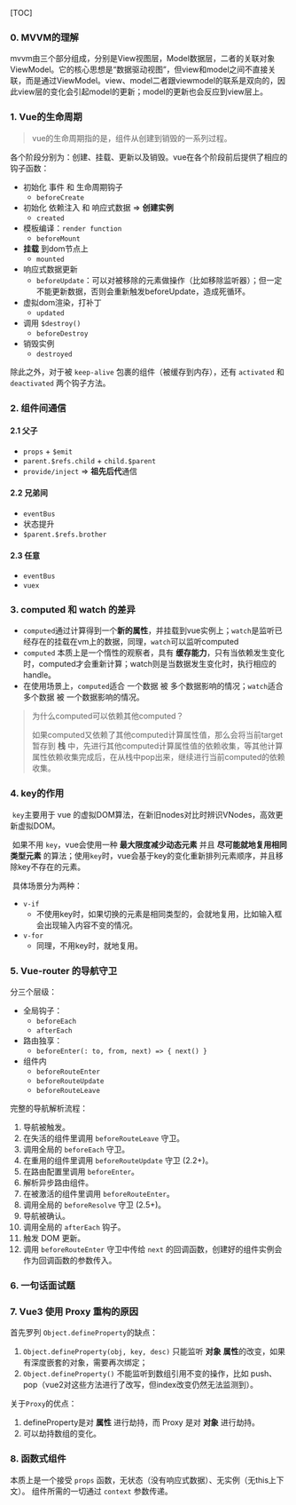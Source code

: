 [TOC]



### 0. MVVM的理解

mvvm由三个部分组成，分别是View视图层，Model数据层，二者的关联对象ViewModel。它的核心思想是“数据驱动视图”，但view和model之间不直接关联，而是通过ViewModel。view、model二者跟viewmodel的联系是双向的，因此view层的变化会引起model的更新；model的更新也会反应到view层上。

### 1. Vue的生命周期

> vue的生命周期指的是，组件从创建到销毁的一系列过程。

各个阶段分别为：创建、挂载、更新以及销毁。vue在各个阶段前后提供了相应的钩子函数：

* 初始化 事件 和 生命周期钩子
    * `beforeCreate`
* 初始化 依赖注入 和 响应式数据  => **创建实例**
    * `created`
* 模板编译：`render function`
    * `beforeMount`
* **挂载** 到dom节点上
    * `mounted`
* 响应式数据更新
    * `beforeUpdate`：可以对被移除的元素做操作（比如移除监听器）；但一定不能更新数据，否则会重新触发beforeUpdate，造成死循环。
* 虚拟dom渲染，打补丁
    * `updated`
* 调用 `$destroy()`
    * `beforeDestroy`
* 销毁实例
    * `destroyed`

除此之外，对于被 `keep-alive` 包裹的组件（被缓存到内存），还有 `activated` 和 `deactivated` 两个钩子方法。



### 2. 组件间通信

#### 2.1 父子

* `props` + `$emit`
* `parent.$refs.child` + `child.$parent`
* `provide/inject` => **祖先后代**通信

#### 2.2 兄弟间

* `eventBus`
* 状态提升
* `$parent.$refs.brother`

#### 2.3 任意

* `eventBus`
* `vuex`

### 3. computed 和 watch 的差异

* `computed`通过计算得到一个**新的属性**，并挂载到vue实例上；`watch`是监听已经存在的挂载在vm上的数据，同理，`watch`可以监听computed
* `computed` 本质上是一个惰性的观察者，具有 **缓存能力**，只有当依赖发生变化时，computed才会重新计算；watch则是当数据发生变化时，执行相应的handle。
* 在使用场景上，`computed`适合 一个数据 被 多个数据影响的情况；`watch`适合 多个数据 被 一个数据影响的情况。



> 为什么computed可以依赖其他computed？
>
> 如果computed又依赖了其他computed计算属性值，那么会将当前target暂存到 **栈** 中，先进行其他computed计算属性值的依赖收集，等其他计算属性依赖收集完成后，在从栈中pop出来，继续进行当前computed的依赖收集。



### 4. key的作用

​	`key`主要用于 vue 的虚拟DOM算法，在新旧nodes对比时辨识VNodes，高效更新虚拟DOM。

​	如果不用 `key`，vue会使用一种 **最大限度减少动态元素** 并且 **尽可能就地复用相同类型元素** 的算法；使用`key`时，vue会基于key的变化重新排列元素顺序，并且移除key不存在的元素。

​	具体场景分为两种：

* `v-if`
    * 不使用key时，如果切换的元素是相同类型的，会就地复用，比如输入框会出现输入内容不变的情况。
* `v-for`
    * 同理，不用key时，就地复用。



### 5. Vue-router 的导航守卫

分三个层级：

* 全局钩子：
    * `beforeEach`
    * `afterEach`
* 路由独享：
    * `beforeEnter(: to, from, next) => { next() }`
* 组件内
    * `beforeRouteEnter`
    * `beforeRouteUpdate`
    * `beforeRouteLeave`



完整的导航解析流程：

1. 导航被触发。
2. 在失活的组件里调用 `beforeRouteLeave` 守卫。
3. 调用全局的 `beforeEach` 守卫。
4. 在重用的组件里调用 `beforeRouteUpdate` 守卫 (2.2+)。
5. 在路由配置里调用 `beforeEnter`。
6. 解析异步路由组件。
7. 在被激活的组件里调用 `beforeRouteEnter`。
8. 调用全局的 `beforeResolve` 守卫 (2.5+)。
9. 导航被确认。
10. 调用全局的 `afterEach` 钩子。
11. 触发 DOM 更新。
12. 调用 `beforeRouteEnter` 守卫中传给 `next` 的回调函数，创建好的组件实例会作为回调函数的参数传入。



### 6. 一句话面试题





### 7. Vue3 使用 Proxy 重构的原因

首先罗列 `Object.defineProperty`的缺点：

1. `Object.defineProperty(obj, key, desc)` 只能监听 **对象** **属性**的改变，如果有深度嵌套的对象，需要再次绑定；
2. `Object.defineProperty()` 不能监听到数组引用不变的操作，比如 push、pop（vue2对这些方法进行了改写，但index改变仍然无法监测到）。

关于`Proxy`的优点：

1. defineProperty是对 **属性** 进行劫持，而 Proxy 是对 **对象** 进行劫持。
2. 可以劫持数组的变化。


### 8. 函数式组件
本质上是一个接受 `props` 函数，无状态（没有响应式数据）、无实例（无this上下文）。
组件所需的一切通过 `context` 参数传递。
